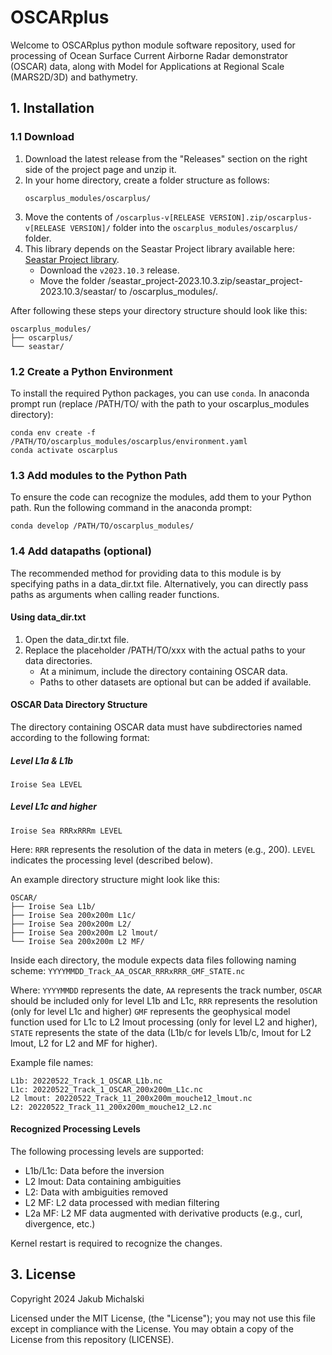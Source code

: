 # OSCARplus
Welcome to OSCARplus python module software repository, used for processing of Ocean Surface Current Airborne Radar demonstrator (OSCAR) data, along with Model for Applications at Regional Scale (MARS2D/3D) and bathymetry.

## 1. Installation
### 1.1 Download
1. Download the latest release from the "Releases" section on the right side of the project page and unzip it.
2. In your home directory, create a folder structure as follows:
   ```
   oscarplus_modules/oscarplus/
   ```
3. Move the contents of `/oscarplus-v[RELEASE VERSION].zip/oscarplus-v[RELEASE VERSION]/` folder into the `oscarplus_modules/oscarplus/` folder.
4. This library depends on the Seastar Project library available here: [Seastar Project library](https://github.com/ACHMartin/seastar_project).
   - Download the `v2023.10.3` release.
   - Move the folder /seastar_project-2023.10.3.zip/seastar_project-2023.10.3/seastar/ to /oscarplus_modules/.

After following these steps your directory structure should look like this:
```
oscarplus_modules/
├── oscarplus/
└── seastar/
```
### 1.2 Create a Python Environment
To install the required Python packages, you can use `conda`. In anaconda prompt run (replace /PATH/TO/ with the path to your oscarplus_modules directory):
```
conda env create -f /PATH/TO/oscarplus_modules/oscarplus/environment.yaml
conda activate oscarplus
```
### 1.3 Add modules to the Python Path
To ensure the code can recognize the modules, add them to your Python path. Run the following command in the anaconda prompt:
```
conda develop /PATH/TO/oscarplus_modules/
```
### 1.4 Add datapaths (optional)
The recommended method for providing data to this module is by specifying paths in a data_dir.txt file.
Alternatively, you can directly pass paths as arguments when calling reader functions.
#### Using data_dir.txt
1. Open the data_dir.txt file.
2. Replace the placeholder /PATH/TO/xxx with the actual paths to your data directories.
   - At a minimum, include the directory containing OSCAR data.
   - Paths to other datasets are optional but can be added if available.
#### OSCAR Data Directory Structure
The directory containing OSCAR data must have subdirectories named according to the following format:
##### Level L1a & L1b
```Iroise Sea LEVEL```
##### Level L1c and higher
```Iroise Sea RRRxRRRm LEVEL```

Here:
```RRR``` represents the resolution of the data in meters (e.g., 200).
```LEVEL``` indicates the processing level (described below).

An example directory structure might look like this:
```
OSCAR/
├── Iroise Sea L1b/
├── Iroise Sea 200x200m L1c/
├── Iroise Sea 200x200m L2/
├── Iroise Sea 200x200m L2 lmout/
└── Iroise Sea 200x200m L2 MF/
```
Inside each directory, the module expects data files following naming scheme:
```YYYYMMDD_Track_AA_OSCAR_RRRxRRR_GMF_STATE.nc```

Where:
```YYYYMMDD``` represents the date,
```AA``` represents the track number,
```OSCAR``` should be included only for level L1b and L1c,
```RRR``` represents the resolution (only for level L1c and higher)
```GMF``` represents the geophysical model function used for L1c to L2 lmout processing (only for level L2 and higher),
```STATE``` represents the state of the data (L1b/c for levels L1b/c, lmout for L2 lmout, L2 for L2 and MF for higher).

Example file names:
```
L1b: 20220522_Track_1_OSCAR_L1b.nc
L1c: 20220522_Track_1_OSCAR_200x200m_L1c.nc
L2 lmout: 20220522_Track_11_200x200m_mouche12_lmout.nc
L2: 20220522_Track_11_200x200m_mouche12_L2.nc
```
#### Recognized Processing Levels
The following processing levels are supported:
- L1b/L1c: Data before the inversion
- L2 lmout: Data containing ambiguities
- L2: Data with ambiguities removed
- L2 MF: L2 data processed with median filtering
- L2a MF: L2 MF data augmented with derivative products (e.g., curl, divergence, etc.)

Kernel restart is required to recognize the changes.
## 3. License
Copyright 2024 Jakub Michalski

Licensed under the MIT License, (the "License"); you may not 
use this file except in compliance with the License. You may obtain a copy of 
the License from this repository (LICENSE).
